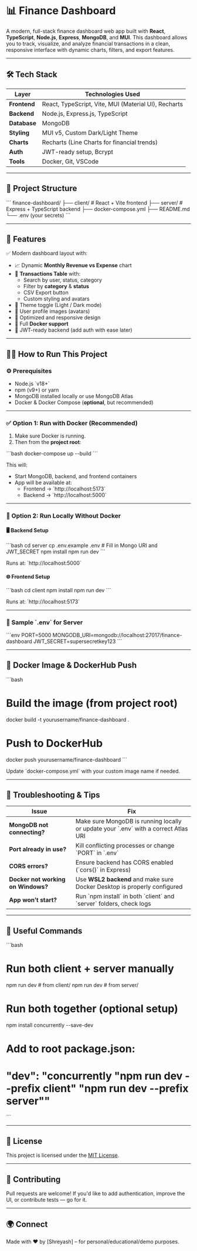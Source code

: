# 📊 Finance Dashboard

A modern, full-stack finance dashboard web app built with **React**, **TypeScript**, **Node.js**, **Express**, **MongoDB**, and **MUI**. This dashboard allows you to track, visualize, and analyze financial transactions in a clean, responsive interface with dynamic charts, filters, and export features.

---

## 🛠️ Tech Stack

| Layer        | Technologies Used                                         |
|--------------|-----------------------------------------------------------|
| **Frontend** | React, TypeScript, Vite, MUI (Material UI), Recharts      |
| **Backend**  | Node.js, Express.js, TypeScript                           |
| **Database** | MongoDB                                                   |
| **Styling**  | MUI v5, Custom Dark/Light Theme                           |
| **Charts**   | Recharts (Line Charts for financial trends)               |
| **Auth**     | JWT-ready setup, Bcrypt                                   |
| **Tools**    | Docker, Git, VSCode                                       |

---

## 📁 Project Structure

\`\`\`
finance-dashboard/
├── client/           # React + Vite frontend
├── server/           # Express + TypeScript backend
├── docker-compose.yml
├── README.md
└── .env (your secrets)
\`\`\`

---

## 🚀 Features

✅ Modern dashboard layout with:

- 📈 Dynamic **Monthly Revenue vs Expense** chart
- 🧾 **Transactions Table** with:
  - Search by user, status, category
  - Filter by **category** & **status**
  - CSV Export button
  - Custom styling and avatars
- 🎨 Theme toggle (Light / Dark mode)
- 👤 User profile images (avatars)
- 🧠 Optimized and responsive design
- 🐳 Full **Docker support**
- 🔐 JWT-ready backend (add auth with ease later)

---

## 🧑‍💻 How to Run This Project

### ⚙️ Prerequisites

- Node.js \`v18+\`
- npm (v9+) or yarn
- MongoDB installed locally or use MongoDB Atlas
- Docker & Docker Compose (**optional**, but recommended)

---

### ✅ Option 1: Run with Docker (Recommended)

1. Make sure Docker is running.
2. Then from the **project root**:

\`\`\`bash
docker-compose up --build
\`\`\`

This will:
- Start MongoDB, backend, and frontend containers
- App will be available at:
  - Frontend → \`http://localhost:5173\`
  - Backend → \`http://localhost:5000\`

---

### 🧰 Option 2: Run Locally Without Docker

#### 🖥 Backend Setup

\`\`\`bash
cd server
cp .env.example .env         # Fill in Mongo URI and JWT_SECRET
npm install
npm run dev
\`\`\`

Runs at: \`http://localhost:5000\`

#### 🌐 Frontend Setup

\`\`\`bash
cd client
npm install
npm run dev
\`\`\`

Runs at: \`http://localhost:5173\`

---

### 🔐 Sample \`.env\` for Server

\`\`\`env
PORT=5000
MONGODB_URI=mongodb://localhost:27017/finance-dashboard
JWT_SECRET=supersecretkey123
\`\`\`

---



## 🐳 Docker Image & DockerHub Push

\`\`\`bash
# Build the image (from project root)
docker build -t yourusername/finance-dashboard .

# Push to DockerHub
docker push yourusername/finance-dashboard
\`\`\`

Update \`docker-compose.yml\` with your custom image name if needed.

---




## 🧯 Troubleshooting & Tips

| Issue | Fix |
|-------|-----|
| **MongoDB not connecting?** | Make sure MongoDB is running locally or update your \`.env\` with a correct Atlas URI |
| **Port already in use?** | Kill conflicting processes or change \`PORT\` in \`.env\` |
| **CORS errors?** | Ensure backend has CORS enabled (\`cors()\` in Express) |
| **Docker not working on Windows?** | Use **WSL2 backend** and make sure Docker Desktop is properly configured |
| **App won’t start?** | Run \`npm install\` in both \`client\` and \`server\` folders, check logs |

---

## 🧼 Useful Commands

\`\`\`bash
# Run both client + server manually
npm run dev         # from client/
npm run dev         # from server/

# Run both together (optional setup)
npm install concurrently --save-dev
# Add to root package.json:
# "dev": "concurrently \"npm run dev --prefix client\" \"npm run dev --prefix server\""
\`\`\`

---

## 📄 License

This project is licensed under the [MIT License](https://opensource.org/licenses/MIT).

---

## 🤝 Contributing

Pull requests are welcome! If you'd like to add authentication, improve the UI, or contribute tests — go for it.

---

## 🌍 Connect

Made with ❤️ by [Shreyash] – for personal/educational/demo purposes.